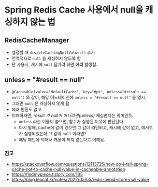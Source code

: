 # Spring Redis Cache 사용에서 null을 캐싱하지 않는 법

## RedisCacheManager

- 설정할 때 `disableCachingNullValues()` 추가
- 전역적으로 `null` 을 캐싱하지 않도록 함
- 단 사용시, 캐시에 `null` 담기려 하면 **에러** 발생함.

## unless = "#result == null"

- `@Cacheable(value="defaultCache", key="#pk", unless="#result == null")` 와 같이, 해당 어노테이션에 `unless = "#result == null"` 을 명시.
- 그러면 `null` 은 캐싱하지 않게 됨
- 에러 반환도 없고.
- 이해하자면, *result 가 null이 아니라면(unless)* 캐싱한다는 의미인듯.
  - `unless` 라는 이름이 붙으면, 함수가 실행된 이유에 판단된다.
  - 다시 말해, cache에 값이 있으면 그 값이 리턴되고, 캐시에 값이 없고, 메서드가 실행되었는데 그 값이 `null` 이라면?
  - 해당 패턴에 의해서 캐싱이 되지 않는다고 이해됨.

### 참고

- <https://stackoverflow.com/questions/12113725/how-do-i-tell-spring-cache-not-to-cache-null-value-in-cacheable-annotation>
- <https://findmypiece.tistory.com/105>
- <https://blog.leocat.kr/notes/2022/05/05/redis-avoid-store-null-value>
